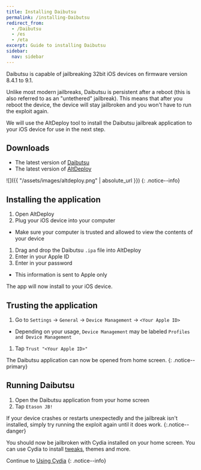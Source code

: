 ```yaml
---
title: Installing Daibutsu
permalink: /installing-Daibutsu
redirect_from:
  - /Daibutsu
  - /es
  - /eta
excerpt: Guide to installing Daibutsu
sidebar:
  nav: sidebar
---
```


Daibutsu is capable of jailbreaking 32bit iOS devices on firmware version 8.4.1 to 9.1.

Unlike most modern jailbreaks, Daibutsu is persistent after a reboot (this is also referred to as an "untethered" jailbreak). This means that after you reboot the device, the device will stay jailbroken and you won't have to run the exploit again.

We will use the AltDeploy tool to install the Daibutsu jailbreak application to your iOS device for use in the next step.

## Downloads

- The latest version of [Daibutsu](https://etasonjb.tihmstar.net/)
- The latest version of [AltDeploy](https://github.com/pixelomer/AltDeploy/releases)

![]({{ "/assets/images/altdeploy.png" | absolute_url }})
{: .notice--info}

## Installing the application

1. Open AltDeploy
1. Plug your iOS device into your computer
  - Make sure your computer is trusted and allowed to view the contents of your device
1. Drag and drop the Daibutsu `.ipa` file into AltDeploy
1. Enter in your Apple ID
1. Enter in your password
  - This information is sent to Apple only

The app will now install to your iOS device.

## Trusting the application

1. Go to `Settings` -> `General` -> `Device Management` -> `<Your Apple ID>`
  - Depending on your usage, `Device Management` may be labeled `Profiles and Device Management`
1. Tap `Trust "<Your Apple ID>"`

The Daibutsu application can now be opened from home screen.
{: .notice--primary}

## Running Daibutsu

1. Open the Daibutsu application from your home screen
1. Tap `Etason JB!`

If your device crashes or restarts unexpectedly and the jailbreak isn't installed, simply try running the exploit again until it does work.
{:.notice--danger}

You should now be jailbroken with Cydia installed on your home screen. You can use Cydia to install [tweaks](faq#tweaks), themes and more.

Continue to [Using Cydia](using-cydia)
{: .notice--info}
